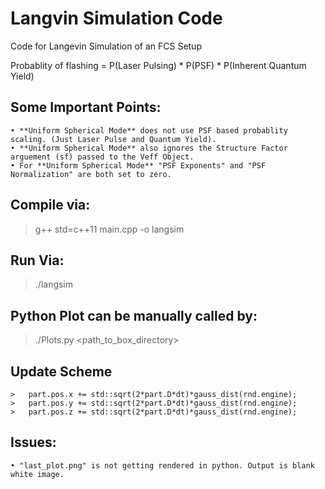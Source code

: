
# Langvin Simulation Code

Code for Langevin Simulation of an FCS Setup

Probablity of flashing = P(Laser Pulsing) * P(PSF) * P(Inherent Quantum Yield)


## Some Important Points:

	• **Uniform Spherical Mode** does not use PSF based probablity scaling. (Just Laser Pulse and Quantum Yield).
	• **Uniform Spherical Mode** also ignores the Structure Factor arguement (sf) passed to the Veff Object.
	• For **Uniform Spherical Mode** "PSF Exponents" and "PSF Normalization" are both set to zero.




## Compile via:

> g++ std=c++11 main.cpp -o langsim

## Run Via: 

> ./langsim


## Python Plot can be manually called by:

> ./Plots.py <path_to_box_directory>



## Update Scheme

	>	part.pos.x += std::sqrt(2*part.D*dt)*gauss_dist(rnd.engine);
	>   part.pos.y += std::sqrt(2*part.D*dt)*gauss_dist(rnd.engine);
	>  	part.pos.z += std::sqrt(2*part.D*dt)*gauss_dist(rnd.engine);


## Issues: 
	• "last_plot.png" is not getting rendered in python. Output is blank white image.